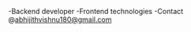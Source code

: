 -Backend developer
-Frontend technologies
-Contact @abhijithvishnu180@gmail.com

<!---
Abhivishnu2002/Abhivishnu2002 is a ✨ special ✨ repository because its `README.md` (this file) appears on your GitHub profile.
You can click the Preview link to take a look at your changes.
--->

